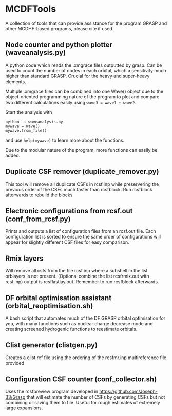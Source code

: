 # MCDFTools
A collection of tools that can provide assistance for the program GRASP and other MCDHF-based programs, please cite if used.

## Node counter and python plotter (waveanalysis.py)

A python code which reads the .xmgrace files outputted by grasp. Can be used to count the number of nodes in each orbital, which a sensitivity much higher than standard GRASP. Crucial for the heavy and super-heavy elements.

Multiple .xmgrace files can be combined into one Wave() object due to the object-oriented programming nature of the program to plot and compare two different calculations easily using `wave3 = wave1 + wave2`.

Start the analysis with
```
python -i waveanalysis.py
mywave = Wave()
mywave.from_file()
```
and use `help(mywave)` to learn more about the functions. 

Due to the modular nature of the program, more functions can easily be added.

## Duplicate CSF remover (duplicate_remover.py)

This tool will remove all duplicate CSFs in rcsf.inp while preservering the previous order of the CSFs much faster than rcsfblock. Run rcsfblock afterwards to rebuild the blocks

## Electronic configurations from rcsf.out (conf_from_rcsf.py)

Prints and outputs a list of configuration files from an rcsf.out file.
Each configuration list is sorted to ensure the same order of configurations will appear for slightly different CSF files for easy comparison.

## Rmix layers
Will remove all csfs from the file rcsf.inp where a subshell in the list orblayers is not present. (Optional combine the list rcsfrmix.out with rcsf.inp) output is rcsflastlay.out. Remember to run rcsfblock afterwards.

## DF orbital optimisation assistant (orbital_reoptimisation.sh)

A bash script that automates much of the DF GRASP orbital optimisation for you, with many functions such as nuclear charge decrease mode and creating screened hydrogenic functions to reestimate orbitals.

## Clist generator (clistgen.py)

Creates a clist.ref file using the ordering of the rcsfmr.inp multireference file provided

## Configuration CSF counter (conf_collector.sh)

Uses the rcsfpreview program developed in https://github.com/Joseph-33/Grasp that will estimate the number of CSFs by generating CSFs but not combining or saving them to file. Useful for rough estimates of extremely large expansions.


